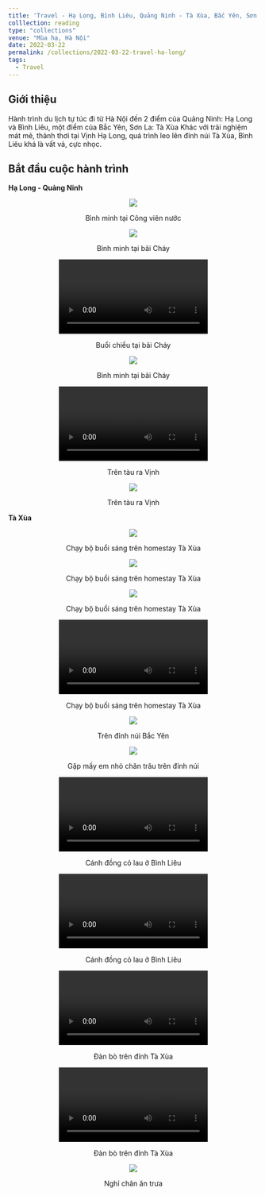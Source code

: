 ```yaml
---
title: 'Travel - Hạ Long, Bình Liêu, Quảng Ninh - Tà Xùa, Bắc Yên, Sơn La'
colllection: reading
type: "collections"
venue: "Mùa hạ, Hà Nội"
date: 2022-03-22
permalink: /collections/2022-03-22-travel-ha-long/
tags:
  - Travel
---
```


<head>
    <style type="text/css">
        figure{text-align: center;}
        math{text-align: center;}
    </style>
</head>


## Giới thiệu

Hành trình du lịch tự túc đi từ Hà Nội đến 2 điểm của Quảng Ninh: Hạ Long và Bình Liêu, một điểm của Bắc Yên, Sơn La: Tà Xùa Khác với trải nghiệm mát mẻ, thảnh thơi tại Vịnh Hạ Long, quá trình leo lên đỉnh núi Tà Xùa, Bình Liêu khá là vất vả, cực nhọc.

## Bắt đầu cuộc hành trình

**Hạ Long - Quảng Ninh**

<p style="text-align:center;">
  <img src='/images/mylife/travel-ha-long-2022/IMG_1168.PNG'>
  <p style="text-align:center;"><b></b>Bình minh tại Công viên nước</p>
</p>

<p style="text-align:center;">
  <img src='/images/mylife/travel-ha-long-2022/IMG_1173.PNG'>
  <p style="text-align:center;"><b></b>Bình minh tại bãi Cháy</p>
</p>

<p style="text-align:center;">
<video controls>
    <source src='/images/mylife/travel-ha-long-2022/video_1159.mp4' type='video/mp4'>
</video>
<p style="text-align:center;"><b></b>Buổi chiều tại bãi Cháy</p>
</p>

<p style="text-align:center;">
  <img src='/images/mylife/travel-ha-long-2022/IMG_1140.PNG'>
  <p style="text-align:center;"><b></b>Bình minh tại bãi Cháy</p>
</p>

<p style="text-align:center;">
<video controls>
    <source src='/images/mylife/travel-ha-long-2022/video_1141.mp4' type='video/mp4'>
</video>
<p style="text-align:center;"><b></b>Trên tàu ra Vịnh</p>
</p>

<p style="text-align:center;">
  <img src='/images/mylife/travel-ha-long-2022/IMG_1148.PNG'>
  <p style="text-align:center;"><b></b>Trên tàu ra Vịnh</p>
</p>

**Tà Xùa**

<p style="text-align:center;">
  <img src='/images/mylife/travel-ha-long-2022/IMG_2092.PNG'>
  <p style="text-align:center;"><b></b>Chạy bộ buổi sáng trên homestay Tà Xùa</p>
</p>

<p style="text-align:center;">
  <img src='/images/mylife/travel-ha-long-2022/IMG_2084.PNG'>
  <p style="text-align:center;"><b></b>Chạy bộ buổi sáng trên homestay Tà Xùa</p>
</p>

<p style="text-align:center;">
  <img src='/images/mylife/travel-ha-long-2022/IMG_2085.PNG'>
  <p style="text-align:center;"><b></b>Chạy bộ buổi sáng trên homestay Tà Xùa</p>
</p>

<p style="text-align:center;">
<video controls>
    <source src='/images/mylife/travel-ha-long-2022/video_2091.mp4' type='video/mp4'>
</video>
<p style="text-align:center;"><b></b>Chạy bộ buổi sáng trên homestay Tà Xùa</p>
</p>

<p style="text-align:center;">
  <img src='/images/mylife/travel-ha-long-2022/IMG_2212.PNG'>
  <p style="text-align:center;"><b></b>Trên đỉnh núi Bắc Yên</p>
</p>

<p style="text-align:center;">
  <img src='/images/mylife/travel-ha-long-2022/IMG_2110.PNG'>
  <p style="text-align:center;"><b></b>Gặp mấy em nhỏ chăn trâu trên đỉnh núi</p>
</p>

<p style="text-align:center;">
<video controls>
    <source src='/images/mylife/travel-ha-long-2022/video_1454.mp4' type='video/mp4'>
</video>
<p style="text-align:center;"><b></b>Cánh đồng cỏ lau ở Bình Liêu </p>
</p>

<p style="text-align:center;">
<video controls>
    <source src='/images/mylife/travel-ha-long-2022/video_1461.mp4' type='video/mp4'>
</video>
<p style="text-align:center;"><b></b>Cánh đồng cỏ lau ở Bình Liêu</p>
</p>

<p style="text-align:center;">
<video controls>
    <source src='/images/mylife/travel-ha-long-2022/video_2197.mp4' type='video/mp4'>
</video>
<p style="text-align:center;"><b></b>Đàn bò trên đỉnh Tà Xùa</p>
</p>

<p style="text-align:center;">
<video controls>
    <source src='/images/mylife/travel-ha-long-2022/video_2231.mp4' type='video/mp4'>
</video>
<p style="text-align:center;"><b></b>Đàn bò trên đỉnh Tà Xùa</p>
</p>

<p style="text-align:center;">
  <img src='/images/mylife/travel-ha-long-2022/IMG_2261.PNG'>
  <p style="text-align:center;"><b></b>Nghỉ chân ăn trưa</p>
</p>